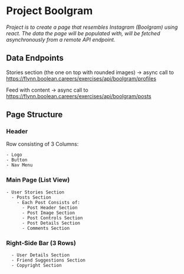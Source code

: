 # Project Boolgram

_Project is to create a page that resembles Instagram (Boolgram) using react._
_The data the page will be populated with, will be fetched asynchronously from a remote API endpoint._

## Data Endpoints
Stories section (the one on top with rounded images) -> async call to https://flynn.boolean.careers/exercises/api/boolgram/profiles

Feed with content -> async call to https://flynn.boolean.careers/exercises/api/boolgram/posts
## Page Structure

### Header 
Row consisting of 3 Columns:

    - Logo
    - Button
    - Nav Menu


### Main Page (List View)
    - User Stories Section
      - Posts Section
        - Each Post Consists of:
          - Post Header Section
          - Post Image Section
          - Post Controls Section
          - Post Details Section
          - Comments Section


### Right-Side Bar (3 Rows)
      - User Details Section
      - Friend Suggestions Section
      - Copyright Section